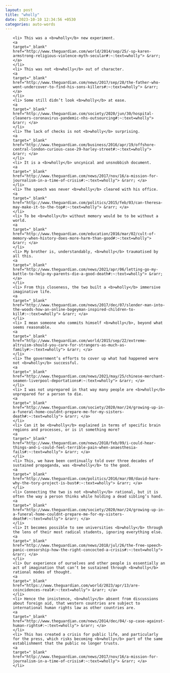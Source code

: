 ```yaml
---
layout: post
title: "wholly"
date: 2023-10-10 12:34:56 +0530
categories: auto-words
---
```

<ol>

    <li> This was a <b>wholly</b> new experiment.
    <a 
    target="_blank" 
    href="http://www.theguardian.com/world/2014/sep/25/-sp-karen-armstrong-religious-violence-myth-secular#:~:text=wholly"> &rarr; </a>
    </li>
    <li> This was not <b>wholly</b> out of character.
    <a 
    target="_blank" 
    href="http://www.theguardian.com/news/2017/sep/28/the-father-who-went-undercover-to-find-his-sons-killers#:~:text=wholly"> &rarr; </a>
    </li>
    <li> Some still didn’t look <b>wholly</b> at ease.
    <a 
    target="_blank" 
    href="http://www.theguardian.com/society/2020/jun/30/hospital-cleaners-coronavirus-pandemic-nhs-outsourcing#:~:text=wholly"> &rarr; </a>
    </li>
    <li> The lack of checks is not <b>wholly</b> surprising.
    <a 
    target="_blank" 
    href="http://www.theguardian.com/business/2016/apr/19/offshore-central-london-curious-case-29-harley-street#:~:text=wholly"> &rarr; </a>
    </li>
    <li> It is a <b>wholly</b> uncynical and unsnobbish document.
    <a 
    target="_blank" 
    href="http://www.theguardian.com/news/2017/nov/16/a-mission-for-journalism-in-a-time-of-crisis#:~:text=wholly"> &rarr; </a>
    </li>
    <li> The speech was never <b>wholly</b> cleared with his office.
    <a 
    target="_blank" 
    href="http://www.theguardian.com/politics/2015/feb/03/can-theresa-may-make-it-to-the-top#:~:text=wholly"> &rarr; </a>
    </li>
    <li> To be <b>wholly</b> without memory would be to be without a world.
    <a 
    target="_blank" 
    href="http://www.theguardian.com/education/2016/mar/02/cult-of-memory-when-history-does-more-harm-than-good#:~:text=wholly"> &rarr; </a>
    </li>
    <li> My brother is, understandably, <b>wholly</b> traumatised by all this.
    <a 
    target="_blank" 
    href="http://www.theguardian.com/news/2021/apr/06/letting-go-my-battle-to-help-my-parents-die-a-good-death#:~:text=wholly"> &rarr; </a>
    </li>
    <li> From this closeness, the two built a <b>wholly</b> immersive imaginative life.
    <a 
    target="_blank" 
    href="http://www.theguardian.com/news/2017/dec/07/slender-man-into-the-woods-how-an-online-bogeyman-inspired-children-to-kill#:~:text=wholly"> &rarr; </a>
    </li>
    <li> I mean someone who commits himself <b>wholly</b>, beyond what seems reasonable.
    <a 
    target="_blank" 
    href="http://www.theguardian.com/world/2015/sep/22/extreme-altruism-should-you-care-for-strangers-as-much-as-family#:~:text=wholly"> &rarr; </a>
    </li>
    <li> The government’s efforts to cover up what had happened were not <b>wholly</b> successful.
    <a 
    target="_blank" 
    href="http://www.theguardian.com/news/2021/may/25/chinese-merchant-seamen-liverpool-deportations#:~:text=wholly"> &rarr; </a>
    </li>
    <li> I was not unprepared in that way many people are <b>wholly</b> unprepared for a person to die.
    <a 
    target="_blank" 
    href="http://www.theguardian.com/society/2020/mar/24/growing-up-in-a-funeral-home-couldnt-prepare-me-for-my-sisters-death#:~:text=wholly"> &rarr; </a>
    </li>
    <li> Can it be <b>wholly</b> explained in terms of specific brain regions and processes, or is it something more?
    <a 
    target="_blank" 
    href="http://www.theguardian.com/news/2018/feb/09/i-could-hear-things-and-i-could-feel-terrible-pain-when-anaesthesia-fails#:~:text=wholly"> &rarr; </a>
    </li>
    <li> This, we have been continually told over three decades of sustained propaganda, was <b>wholly</b> to the good.
    <a 
    target="_blank" 
    href="http://www.theguardian.com/politics/2016/mar/08/david-hare-why-the-tory-project-is-bust#:~:text=wholly"> &rarr; </a>
    </li>
    <li> Connecting the two is not <b>wholly</b> rational, but it is often the way a person thinks while holding a dead sibling’s hand.
    <a 
    target="_blank" 
    href="http://www.theguardian.com/society/2020/mar/24/growing-up-in-a-funeral-home-couldnt-prepare-me-for-my-sisters-death#:~:text=wholly"> &rarr; </a>
    </li>
    <li> It becomes possible to see universities <b>wholly</b> through the lens of their most radical students, ignoring everything else.
    <a 
    target="_blank" 
    href="http://www.theguardian.com/news/2018/jul/26/the-free-speech-panic-censorship-how-the-right-concocted-a-crisis#:~:text=wholly"> &rarr; </a>
    </li>
    <li> Our experience of ourselves and other people is essentially an act of imagination that can’t be sustained through <b>wholly</b> rational modes of thought.
    <a 
    target="_blank" 
    href="https://www.theguardian.com/world/2023/apr/13/are-coincidences-real#:~:text=wholly"> &rarr; </a>
    </li>
    <li> Hence the insistence, <b>wholly</b> absent from discussions about foreign aid, that western countries are subject to international human rights law as other countries are.
    <a 
    target="_blank" 
    href="http://www.theguardian.com/news/2014/dec/04/-sp-case-against-human-rights#:~:text=wholly"> &rarr; </a>
    </li>
    <li> This has created a crisis for public life, and particularly for the press, which risks becoming <b>wholly</b> part of the same establishment that the public no longer trusts.
    <a 
    target="_blank" 
    href="http://www.theguardian.com/news/2017/nov/16/a-mission-for-journalism-in-a-time-of-crisis#:~:text=wholly"> &rarr; </a>
    </li>